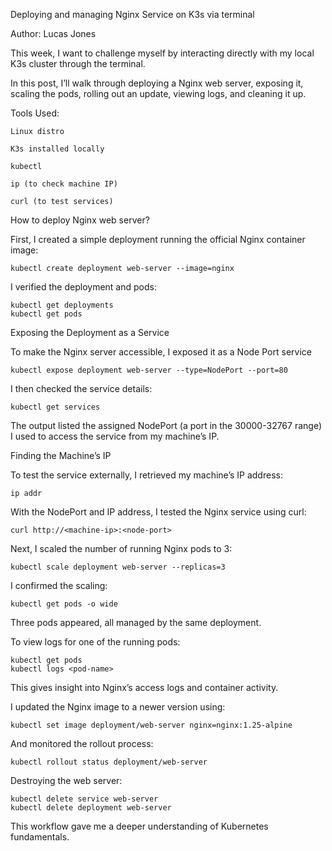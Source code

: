 Deploying and managing Nginx Service on K3s via terminal

Author: Lucas Jones

This week, I want to challenge myself by interacting directly with my local K3s cluster through the terminal.

In this post, I’ll walk through deploying a Nginx web server, exposing it, scaling the pods, rolling out an update, viewing logs, and cleaning it up.

Tools Used:

    Linux distro

    K3s installed locally

    kubectl

    ip (to check machine IP)

    curl (to test services)

How to deploy Nginx web server? 

First, I created a simple deployment running the official Nginx container image:

    kubectl create deployment web-server --image=nginx

I verified the deployment and pods:

    kubectl get deployments
    kubectl get pods

Exposing the Deployment as a Service

To make the Nginx server accessible, I exposed it as a Node Port service

    kubectl expose deployment web-server --type=NodePort --port=80

I then checked the service details:

    kubectl get services

The output listed the assigned NodePort (a port in the 30000-32767 range) I used to access the service from my machine’s IP.

 Finding the Machine’s IP

To test the service externally, I retrieved my machine’s IP address:

    ip addr

With the NodePort and IP address, I tested the Nginx service using curl:

    curl http://<machine-ip>:<node-port>

Next, I scaled the number of running Nginx pods to 3:

    kubectl scale deployment web-server --replicas=3

I confirmed the scaling:

    kubectl get pods -o wide

Three pods appeared, all managed by the same deployment.

To view logs for one of the running pods:

    kubectl get pods
    kubectl logs <pod-name>

This gives insight into Nginx’s access logs and container activity.

I updated the Nginx image to a newer version using:

    kubectl set image deployment/web-server nginx=nginx:1.25-alpine

And monitored the rollout process:

    kubectl rollout status deployment/web-server

Destroying the web server:

    kubectl delete service web-server
    kubectl delete deployment web-server

This workflow gave me a deeper understanding of Kubernetes fundamentals.
